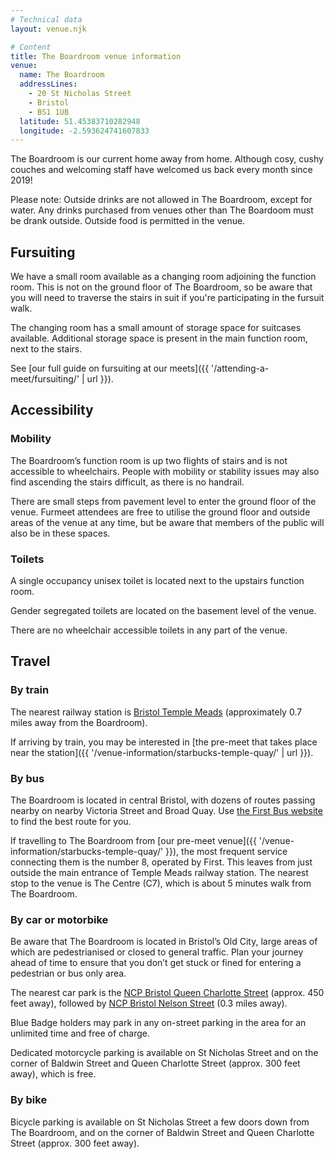```yaml
---
# Technical data
layout: venue.njk

# Content
title: The Boardroom venue information
venue:
  name: The Boardroom
  addressLines:
    - 20 St Nicholas Street
    - Bristol
    - BS1 1UB
  latitude: 51.45383710282948
  longitude: -2.593624741607833
---
```


The Boardroom is our current home away from home. Although cosy, cushy couches and welcoming staff have welcomed us back every month since 2019!

Please note: Outside drinks are not allowed in The Boardroom, except for water. Any drinks purchased from venues other than The Boardoom must be drank outside. Outside food is permitted in the venue.

## Fursuiting

We have a small room available as a changing room adjoining the function room. This is not on the ground floor of The Boardroom, so be aware that you will need to traverse the stairs in suit if you're participating in the fursuit walk.

The changing room has a small amount of storage space for suitcases available. Additional storage space is present in the main function room, next to the stairs.

See [our full guide on fursuiting at our meets]({{ '/attending-a-meet/fursuiting/' | url }}).

## Accessibility

### Mobility

The Boardroom’s function room is up two flights of stairs and is not accessible to wheelchairs. People with mobility or stability issues may also find ascending the stairs difficult, as there is no handrail.

There are small steps from pavement level to enter the ground floor of the venue. Furmeet attendees are free to utilise the ground floor and outside areas of the venue at any time, but be aware that members of the public will also be in these spaces.

### Toilets

A single occupancy unisex toilet is located next to the upstairs function room.

Gender segregated toilets are located on the basement level of the venue.

There are no wheelchair accessible toilets in any part of the venue.

## Travel

### By train

The nearest railway station is [Bristol Temple Meads](https://www.nationalrail.co.uk/stations/bristol-temple-meads/) (approximately 0.7 miles away from the Boardroom).

If arriving by train, you may be interested in [the pre-meet that takes place near the station]({{ '/venue-information/starbucks-temple-quay/' | url }}).

### By bus

The Boardroom is located in central Bristol, with dozens of routes passing nearby on nearby Victoria Street and Broad Quay. Use [the First Bus website](https://www.firstgroup.com/bristol-bath-and-west/) to find the best route for you.

If travelling to The Boardroom from [our pre-meet venue]({{ '/venue-information/starbucks-temple-quay/' }}), the most frequent service connecting them is the number 8, operated by First. This leaves from just outside the main entrance of Temple Meads railway station. The nearest stop to the venue is The Centre (C7), which is about 5 minutes walk from The Boardroom.

### By car or motorbike

Be aware that The Boardroom is located in Bristol’s Old City, large areas of which are pedestrianised or closed to general traffic. Plan your journey ahead of time to ensure that you don’t get stuck or fined for entering a pedestrian or bus only area.

The nearest car park is the [NCP Bristol Queen Charlotte Street](https://www.ncp.co.uk/find-a-car-park/car-parks/bristol-queen-charlotte-street/) (approx. 450 feet away), followed by [NCP Bristol Nelson Street](https://www.ncp.co.uk/find-a-car-park/car-parks/bristol-nelson-street/) (0.3 miles away).

Blue Badge holders may park in any on-street parking in the area for an unlimited time and free of charge.

Dedicated motorcycle parking is available on St Nicholas Street and on the corner of Baldwin Street and Queen Charlotte Street (approx. 300 feet away), which is free.

### By bike

Bicycle parking is available on St Nicholas Street a few doors down from The Boardroom, and on the corner of Baldwin Street and Queen Charlotte Street (approx. 300 feet away).
